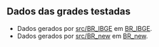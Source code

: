 ## Dados das grades testadas

* Dados gerados por [src/BR_IBGE](../src/BR_IBGE) em [BR_IBGE](./BR_IBGE).
* Dados gerados por [src/BR_new](../src/BR_new) em [BR_new](./BR_new).


